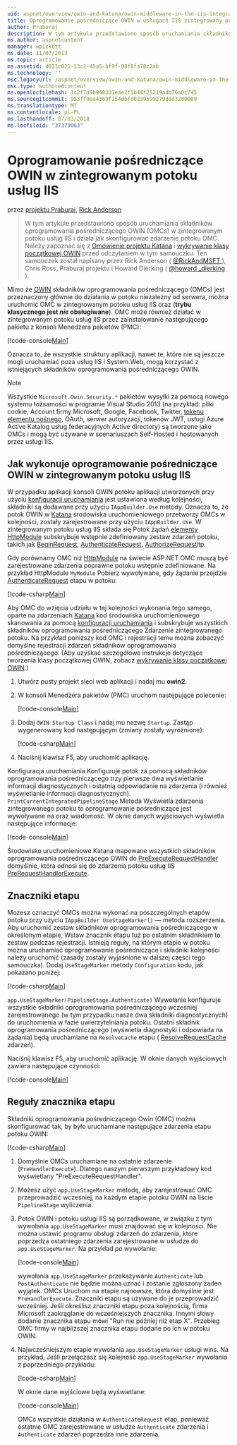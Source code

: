 ```yaml
---
uid: aspnet/overview/owin-and-katana/owin-middleware-in-the-iis-integrated-pipeline
title: Oprogramowanie pośredniczące OWIN w usługach IIS zintegrowany potok | Dokumentacja firmy Microsoft
author: Praburaj
description: W tym artykule przedstawiono sposób uruchamiania składników oprogramowania pośredniczącego OWIN (OMCs) w zintegrowanym potoku usług IIS i działa jak skonfigurować zdarzenie potoku OMC. Wykonaj następujące czynności...
ms.author: aspnetcontent
manager: wpickett
ms.date: 11/07/2013
ms.topic: article
ms.assetid: d031c021-33c2-45a5-bf9f-98f8fa78c2ab
ms.technology: ''
msc.legacyurl: /aspnet/overview/owin-and-katana/owin-middleware-in-the-iis-integrated-pipeline
msc.type: authoredcontent
ms.openlocfilehash: 1c2f7a9b948331eae2f5b44f25219adb76a0c745
ms.sourcegitcommit: 953ff9ea4369f154d6fd0239599279ddd3280009
ms.translationtype: MT
ms.contentlocale: pl-PL
ms.lasthandoff: 07/03/2018
ms.locfileid: "37379063"
---
```

<a name="owin-middleware-in-the-iis-integrated-pipeline"></a>Oprogramowanie pośredniczące OWIN w zintegrowanym potoku usług IIS
====================
przez [projektu Praburaj](https://github.com/Praburaj), [Rick Anderson](https://github.com/Rick-Anderson)

> W tym artykule przedstawiono sposób uruchamiania składników oprogramowania pośredniczącego OWIN (OMCs) w zintegrowanym potoku usług IIS i działa jak skonfigurować zdarzenie potoku OMC. Należy zapoznać się z [Omówienie projektu Katana](an-overview-of-project-katana.md) i [wykrywanie klasy początkowej OWIN](owin-startup-class-detection.md) przed odczytaniem w tym samouczku. Ten samouczek został napisany przez Rick Anderson ( [ @RickAndMSFT ](https://twitter.com/#!/RickAndMSFT) ), Chris Ross, Praburaj projektu i Howard Dierking ( [ @howard \_dierking](https://twitter.com/howard_dierking) ).


Mimo że [OWIN](an-overview-of-project-katana.md) składników oprogramowania pośredniczącego (OMCs) jest przeznaczony głównie do działania w potoku niezależny od serwera, można uruchomić OMC w zintegrowanym potoku usług IIS oraz (**trybu klasycznego jest *nie* obsługiwane**). OMC może również działać w zintegrowanym potoku usług IIS przez zainstalowanie następującego pakietu z konsoli Menedżera pakietów (PMC):

[!code-console[Main](owin-middleware-in-the-iis-integrated-pipeline/samples/sample1.cmd)]

Oznacza to, że wszystkie struktury aplikacji, nawet te, które nie są jeszcze mogli uruchamiać poza usług IIS i System.Web, mogą korzystać z istniejących składników oprogramowania pośredniczącego OWIN. 

> [!NOTE]
> Wszystkie `Microsoft.Owin.Security.*` pakietów wysyłki za pomocą nowego systemu tożsamości w programie Visual Studio 2013 (na przykład: pliki cookie, Account firmy Microsoft, Google, Facebook, Twitter, [tokenu elementu nośnego](http://self-issued.info/docs/draft-ietf-oauth-v2-bearer.html), OAuth, serwer autoryzacji, tokenów JWT, usługi Azure Active Katalog usług federacyjnych Active directory) są tworzone jako OMCs i mogą być używane w scenariuszach Self-Hosted i hostowanych przez usługi IIS.

## <a name="how-owin-middleware-executes-in-the-iis-integrated-pipeline"></a>Jak wykonuje oprogramowanie pośredniczące OWIN w zintegrowanym potoku usług IIS

W przypadku aplikacji konsoli OWIN potoku aplikacji utworzonych przy użyciu [konfiguracji uruchamiania](owin-startup-class-detection.md) jest ustawiona według kolejności, składniki są dodawane przy użyciu `IAppBuilder.Use` metody. Oznacza to, że potok OWIN w [Katana](an-overview-of-project-katana.md) środowiska uruchomieniowego przetworzy OMCs w kolejności, zostały zarejestrowane przy użyciu `IAppBuilder.Use`. W zintegrowanym potoku usług IIS składa się Potok żądań [elementy HttpModule](https://msdn.microsoft.com/library/ms178468(v=vs.85).aspx) subskrybuje wstępnie zdefiniowany zestaw zdarzeń potoku, takich jak [BeginRequest](https://msdn.microsoft.com/library/system.web.httpapplication.beginrequest.aspx), [AuthenticateRequest](https://msdn.microsoft.com/library/system.web.httpapplication.authenticaterequest.aspx), [AuthorizeRequest](https://msdn.microsoft.com/library/system.web.httpapplication.authorizerequest.aspx)itp.

Gdy porównamy OMC niż [HttpModule](https://msdn.microsoft.com/library/zec9k340(v=vs.85).aspx) na świecie ASP.NET OMC muszą być zarejestrowane zdarzenia poprawne potoku wstępnie zdefiniowane. Na przykład HttpModule `MyModule` Pobierz wywoływane, gdy żądanie przejdzie [AuthenticateRequest](https://msdn.microsoft.com/library/system.web.httpapplication.authenticaterequest.aspx) etapu w potoku:

[!code-csharp[Main](owin-middleware-in-the-iis-integrated-pipeline/samples/sample2.cs?highlight=10)]

Aby OMC do wzięcia udziału w tej kolejności wykonania tego samego, oparte na zdarzeniach [Katana](an-overview-of-project-katana.md) kod środowiska uruchomieniowego skanowania za pomocą [konfiguracji uruchamiania](owin-startup-class-detection.md) i subskrybuje wszystkich składników oprogramowania pośredniczącego Zdarzenie zintegrowanego potoku. Na przykład poniższy kod OMC i rejestracji temu można zobaczyć domyślne rejestracji zdarzeń składników oprogramowania pośredniczącego. (Aby uzyskać szczegółowe instrukcje dotyczące tworzenia klasy początkowej OWIN, zobacz [wykrywanie klasy początkowej OWIN](owin-startup-class-detection.md).)

1. Utwórz pusty projekt sieci web aplikacji i nadaj mu **owin2**.
2. W konsoli Menedżera pakietów (PMC) uruchom następujące polecenie: 

    [!code-console[Main](owin-middleware-in-the-iis-integrated-pipeline/samples/sample3.cmd)]
3. Dodaj `OWIN Startup Class` i nadaj mu nazwę `Startup`. Zastąp wygenerowany kod następującym (zmiany zostały wyróżnione):  

    [!code-csharp[Main](owin-middleware-in-the-iis-integrated-pipeline/samples/sample4.cs?highlight=5-7,15-36)]
4. Naciśnij klawisz F5, aby uruchomić aplikację.

Konfiguracja uruchamiania Konfiguruje potok za pomocą składników oprogramowania pośredniczącego trzy pierwsze dwa wyświetlanie informacji diagnostycznych i ostatnią odpowiadanie na zdarzenia (i również wyświetlanie informacji diagnostycznych). `PrintCurrentIntegratedPipelineStage` Metoda Wyświetla zdarzenia zintegrowanego potoku to oprogramowanie pośredniczące jest wywoływane na oraz wiadomość. W oknie danych wyjściowych wyświetla następujące informacje:

[!code-console[Main](owin-middleware-in-the-iis-integrated-pipeline/samples/sample5.cmd)]

Środowisko uruchomieniowe Katana mapowane wszystkich składników oprogramowania pośredniczącego OWIN do [PreExecuteRequestHandler](https://msdn.microsoft.com/library/system.web.httpapplication.prerequesthandlerexecute.aspx) domyślnie, która odnosi się do zdarzenia potoku usług IIS [PreRequestHandlerExecute](https://msdn.microsoft.com/library/system.web.httpapplication.prerequesthandlerexecute.aspx).

## <a name="stage-markers"></a>Znaczniki etapu

Możesz oznaczyć OMCs można wykonać na poszczególnych etapów potoku przy użyciu `IAppBuilder UseStageMarker()` — metoda rozszerzenia. Aby uruchomić zestaw składników oprogramowania pośredniczącego w określonym etapie, Wstaw znacznik etapu tuż po ostatnim składnikiem to zestaw podczas rejestracji. Istnieją reguły, na którym etapie w potoku można uruchamiać oprogramowanie pośredniczące i składniki kolejności należy uruchomić (zasady zostały wyjaśnione w dalszej części tego samouczka). Dodaj `UseStageMarker` metody `Configuration` kodu, jak pokazano poniżej:

[!code-csharp[Main](owin-middleware-in-the-iis-integrated-pipeline/samples/sample6.cs?highlight=13,19)]

`app.UseStageMarker(PipelineStage.Authenticate)` Wywołanie konfiguruje wszystkie składniki oprogramowania pośredniczącego wcześniej zarejestrowanego (w tym przypadku nasze dwa składniki diagnostycznych) do uruchomienia w fazie uwierzytelniania potoku. Ostatni składnik oprogramowania pośredniczącego (wyświetla diagnostyki i odpowiada na żądania) będą uruchamiane na `ResolveCache` etapu ( [ResolveRequestCache](https://msdn.microsoft.com/library/system.web.httpapplication.resolverequestcache.aspx) zdarzeń).

Naciśnij klawisz F5, aby uruchomić aplikację. W oknie danych wyjściowych zawiera następujące czynności:

[!code-console[Main](owin-middleware-in-the-iis-integrated-pipeline/samples/sample7.cmd)]

## <a name="stage-marker-rules"></a>Reguły znacznika etapu

Składniki oprogramowania pośredniczącego Owin (OMC) można skonfigurować tak, by było uruchamiane następujące zdarzenia etapu potoku OWIN:

[!code-csharp[Main](owin-middleware-in-the-iis-integrated-pipeline/samples/sample8.cs)]

1. Domyślnie OMCs uruchamiane na ostatnie zdarzenie (`PreHandlerExecute`). Dlatego naszym pierwszym przykładowy kod wyświetlany "PreExecuteRequestHandler".
2. Możesz użyć `app.UseStageMarker` metodę, aby zarejestrować OMC przeprowadzić wcześniej, na każdym etapie potoku OWIN na liście `PipelineStage` wyliczenia.
3. Potok OWIN i potoku usługi IIS są porządkowane, w związku z tym wywołania `app.UseStageMarker` musi znajdować się w kolejności. Nie można ustawić programu obsługi zdarzeń do zdarzenia, które poprzedza ostatniego zdarzenia zarejestrowane w usłudze do `app.UseStageMarker`. Na przykład *po* wywołanie:

    [!code-console[Main](owin-middleware-in-the-iis-integrated-pipeline/samples/sample9.cmd)]

   wywołania `app.UseStageMarker` przekazywanie `Authenticate` lub `PostAuthenticate` nie będzie można uznać i zostanie zgłoszony żaden wyjątek. OMCs Uruchom na etapie najnowsze, która domyślnie jest `PreHandlerExecute`. Znaczniki etapu są używane do je przeprowadzić wcześniej. Jeśli określisz znaczniki etapu poza kolejnością, firma Microsoft zaokrąglanie do wcześniejszych znacznika. Innymi słowy dodanie znacznika etapu mówi "Run nie później niż etap X". Przebieg OMC firmy w najbliższej znacznika etapu dodane po ich w potoku OWIN.
4. Najwcześniejszym etapie wywołania `app.UseStageMarker` usługi wins. Na przykład, Jeśli przełączasz się kolejność `app.UseStageMarker` wywołania z poprzedniego przykładu:

    [!code-csharp[Main](owin-middleware-in-the-iis-integrated-pipeline/samples/sample10.cs?highlight=13,19)]

   W oknie dane wyjściowe będą wyświetlane: 

    [!code-console[Main](owin-middleware-in-the-iis-integrated-pipeline/samples/sample11.cmd)]

   OMCs wszystkie działania w `AuthenticateRequest` etap, ponieważ ostatnie OMC zarejestrowane w usłudze `Authenticate` zdarzenia i `Authenticate` zdarzeń poprzedza inne zdarzenia.
